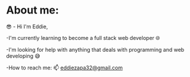 # About me:
 :sunglasses: - Hi I'm Eddie,

-I'm currently learning to become a full stack web developer :globe_with_meridians:

-I'm looking for help with anything that deals with programming and web developing :sweat_smile:

-How to reach me: :mailbox: eddiezapa32@gmail.com
